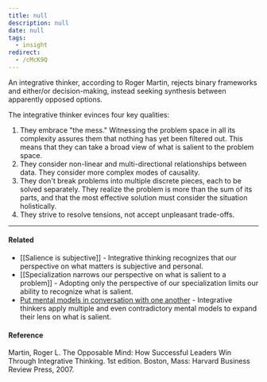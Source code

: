 ```yaml
---
title: null
description: null
date: null
tags:
  - insight
redirect:
  - /cMcK9Q
---
```


An integrative thinker, according to Roger Martin, rejects binary frameworks and either/or decision-making, instead seeking synthesis between apparently opposed options.

The integrative thinker evinces four key qualities:

1. They embrace "the mess." Witnessing the problem space in all its complexity assures them that nothing has yet been filtered out. This means that they can take a broad view of what is salient to the problem space.
2. They consider non-linear and multi-directional relationships between data. They consider more complex modes of causality.
3. They don't break problems into multiple discrete pieces, each to be solved separately. They realize the problem is more than the sum of its parts, and that the most effective solution must consider the situation holistically.
4. They strive to resolve tensions, not accept unpleasant trade-offs.

---

#### Related

- [[Salience is subjective]] - Integrative thinking recognizes that our perspective on what matters is subjective and personal.
- [[Specialization narrows our perspective on what is salient to a problem]] - Adopting only the perspective of our specialization limits our ability to recognize what is salient.
- [Put mental models in conversation with one another](https://publish.obsidian.md/mobydiction/notes/Put+mental+models+in+conversation+with+one+another) \- Integrative thinkers apply multiple and even contradictory mental models to expand their lens on what is salient.

#### Reference

Martin, Roger L. The Opposable Mind: How Successful Leaders Win Through Integrative Thinking. 1st edition. Boston, Mass: Harvard Business Review Press, 2007.
